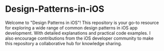 # Design-Patterns-in-iOS
Welcome to "Design Patterns in iOS"! This repository is your go-to resource for exploring a wide range of common design patterns in iOS app development. With detailed explanations and practical code examples. I also encourage contributions from the iOS developer community to make this repository a collaborative hub for knowledge sharing.

